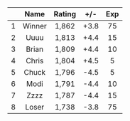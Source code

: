 | |Name|Rating|+/-|Exp|
|-|:--:|:----:|:-:|:-:|
|1|Winner|1,862|+3.8|75|
|2|Uuuu|1,813|+4.4|15|
|3|Brian|1,809|+4.4|10|
|4|Chris|1,804|+4.5|5|
|5|Chuck|1,796|-4.5|5|
|6|Modi|1,791|-4.4|10|
|7|Zzzz|1,787|-4.4|15|
|8|Loser|1,738|-3.8|75|
